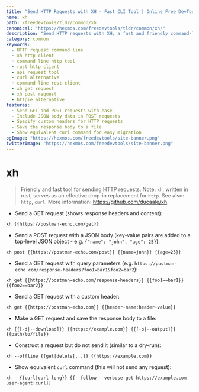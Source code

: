 ```yaml
---
title: "Send HTTP Requests with XH - Fast CLI Tool | Online Free DevTools by Hexmos"
name: xh
path: /freedevtools/tldr/common/xh
canonical: "https://hexmos.com/freedevtools/tldr/common/xh/"
description: "Send HTTP requests with XH, a fast and friendly command-line tool written in Rust. Simplify API testing and interaction. Free online tool, no registration required."
category: common
keywords:
  - HTTP request command line
  - xh http client
  - command line http tool
  - rust http client
  - api request tool
  - curl alternative
  - command line rest client
  - xh get request
  - xh post request
  - httpie alternative
features:
  - Send GET and POST requests with ease
  - Include JSON body data in POST requests
  - Specify custom headers for HTTP requests
  - Save the response body to a file
  - Show equivalent curl command for easy migration
ogImage: "https://hexmos.com/freedevtools/site-banner.png"
twitterImage: "https://hexmos.com/freedevtools/site-banner.png"
---
```


# xh

> Friendly and fast tool for sending HTTP requests.
> Note: `xh`, written in rust, serves as an effective drop-in replacement for `http`.
> See also: `http`, `curl`.
> More information: <https://github.com/ducaale/xh>.

- Send a GET request (shows response headers and content):

`xh {{https://postman-echo.com/get}}`

- Send a POST request with a JSON body (key-value pairs are added to a top-level JSON object - e.g. `{"name": "john", "age": 25}`):

`xh post {{https://postman-echo.com/post}} {{name=john}} {{age=25}}`

- Send a GET request with query parameters (e.g. `https://postman-echo.com/response-headers?foo1=bar1&foo2=bar2`):

`xh get {{https://postman-echo.com/response-headers}} {{foo1==bar1}} {{foo2==bar2}}`

- Send a GET request with a custom header:

`xh get {{https://postman-echo.com}} {{header-name:header-value}}`

- Make a GET request and save the response body to a file:

`xh {{[-d|--download]}} {{https://example.com}} {{[-o|--output]}} {{path/to/file}}`

- Construct a request but do not send it (similar to a dry-run):

`xh --offline {{get|delete|...}} {{https://example.com}}`

- Show equivalent `curl` command (this will not send any request):

`xh --{{curl|curl-long}} {{--follow --verbose get https://example.com user-agent:curl}}`
